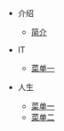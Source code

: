 - 介绍
    - [简介](README.md)

- IT
    - [菜单一](README.md)

- 人生
    - [菜单一](README.md)
    - [菜单二](README.md)

